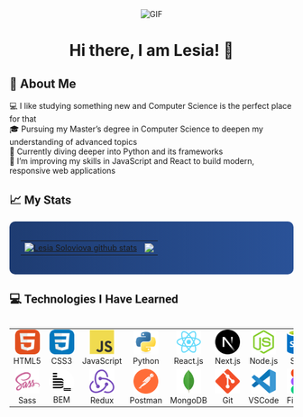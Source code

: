 <div id="header" align="center">
<img src="./assets/notebook_animated.gif" width="100px" alt="GIF">
<h1>
Hi there, I am Lesia! 👋
</h1>

   </div>

###

<div>
  <h2>💾 About Me</h2>
  <ul style="list-style-type: none; padding: 0;">
    <li>💻 I like studying something new and Computer Science is the perfect place for that</li>
    <li>🎓 Pursuing my Master’s degree in Computer Science to deepen my understanding of advanced topics</li>
    <li>🌱 Currently diving deeper into Python and its frameworks</li>
    <li>🔭 I’m improving my skills in JavaScript and React to build modern, responsive web applications</li>
  </ul>
</div>

<h2 style="font-family: 'Roboto', sans-serif;">📈 My Stats</h2>
<div style="background: linear-gradient(to right, #1e3c72, #2a5298); padding: 20px; border-radius: 10px;">
  <table align="center">
    <tr>
      <td>
        <a href="https://github.com/LesiaUKR/github-readme-stats">
          <img align="center" src="https://github-readme-stats.vercel.app/api?username=LesiaUKR&show_icons=true&include_all_commits=true&theme=ayu-mirage&hide_border=true&hide=issues" alt="Lesia Soloviova github stats" />
        </a>
      </td>
      <td>
        <a href="https://github.com/LesiaUKR/github-readme-stats">
          <img align="center" src="https://github-readme-stats.vercel.app/api/top-langs/?username=LesiaUKR&layout=compact&theme=ayu-mirage&hide_border=true" />
        </a>
      </td>
    </tr>
  </table>
</div>
<style>
  img[alt="Bem"] {
    filter: invert(1);
  }
</style>
<h2 style="font-family: 'Roboto', sans-serif;">💻 Technologies I Have Learned</h2>
<div style="display: flex; align-items: flex-start; align: center">
<table align="center">
  <tr>
     <td align="center"  width="88">
         <img src="./icons/01-html5.svg" alt="HTML5" width="44" height="44"/>
      <br>HTML5
    </td>
    <td align="center" width="88">
        <img src="./icons/02-css3.svg" alt="CSS3" width="44" height="44"/>
      <br>CSS3
    </td>
<td align="center" width="88">
         <img src="./icons/03-javascript.svg" alt="JS" width="44" height="44"/>
      <br>JavaScript
    </td>
    <td align="center" width="88">
        <img src="./icons/04-python.svg" alt="Python" width="44" height="44"/>
      <br>Python
    </td>
    <td align="center" width="88">
        <img src="./icons/06-react.svg" alt="React" width="44" height="44"/>
      <br>React.js
    </td>
    <td align="center" width="88">
        <img src="./icons/07-nextjs.svg" alt="Next.js" width="44" height="44"/>
      <br>Next.js
    </td>
    <td align="center" width="88">
      <img src="./icons/08-nodejs.svg" alt="Node.js" width="44" height="44"/>
      <br>Node.js
    </td>
        <td align="center" width="88">
       <img src="./icons/09-sql.svg" alt="SQL" width="44" height="44"/>
      <br>SQL
      </td>
  </tr>
    <td align="center" width="88">
        <img src="./icons/10-sass.svg" alt="Sass" width="44" height="44"/>
      <br>Sass
    </td>
    <td align="center" width="88"> 
       <div style="display: inline-flex; justify-content: center; align-items: center; width: 45px; height: 45px; border-radius: 50%; background-color: white;">
  <img src="./icons/11-bem.svg" alt="Bem" width="32" height="32" style="filter: none;">
</div>
      <br>BEM
    </td>
    <td align="center" width="88">
        <img src="./icons/13-redux.svg" alt="Redux" width="44" height="44"/>
      <br>Redux
    </td>
      <td align="center" width="88">
        <img src="./icons/14-postman.svg" alt="Postman" width="44" height="44"/>
      <br>Postman
    </td>
      </td>
      <td align="center" width="88">
        <img src="./icons/15-mongodb.svg" alt="MongoDB" width="44" height="44"/>
      <br>MongoDB
     </td>
     <td align="center" width="88">
        <img src="./icons/16-git.svg" alt="Git" width="44" height="44"/>
      <br>Git
    </td>
  <td align="center" width="88">
        <img src="./icons/17-vscode.svg" alt="Visual Studio Code" width="44" height="44"/>
      <br>VSCode
     </td>
  <td align="center" width="88">
        <img src="./icons/18-figma.svg" alt="Figma" width="44" height="44"/>
      <br>Figma
     </td>
</table>
</div>

